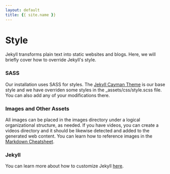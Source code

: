 ```yaml
---
layout: default
title: {{ site.name }}
---
```


# <a name="how" class="anchor">Style</a>
 
Jekyll transforms plain text into static websites and blogs. Here, we will briefly cover how to override Jekyll's style.

### <a name="sass" class="anchor">SASS</a>

Our installation uses SASS for styles. The [Jekyll Cayman Theme](https://github.com/pages-themes/cayman) is our base style and we have overriden some styles in the _assets/css/style.scss file. You can also add any of your modifications there.

### <a name="images" class="anchor">Images and Other Assets</a>

All images can be placed in the images directory under a logical organizational structure, as needed. If you have videos, you can create a videos directory and it should be likewise detected and added to the generated web content. You can learn how to reference images in the [Markdown Cheatsheet](https://github.com/adam-p/markdown-here/wiki/Markdown-Cheatsheet).

### <a name="jekyll" class="anchor">Jekyll</a>

You can learn more about how to customize Jekyll [here](https://jekyllrb.com/).